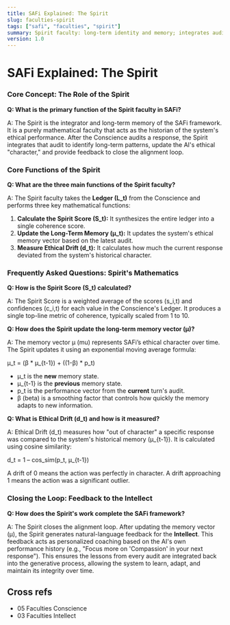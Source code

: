 ```yaml
---
title: SAFi Explained: The Spirit
slug: faculties-spirit
tags: ["safi", "faculties", "spirit"]
summary: Spirit faculty: long-term identity and memory; integrates audits into patterns, tracks alignment and coherence; produces Spirit score S_t.
version: 1.0
---
```


# SAFi Explained: The Spirit

### **Core Concept: The Role of the Spirit**

**Q: What is the primary function of the Spirit faculty in SAFi?**

A: The Spirit is the integrator and long-term memory of the SAFi framework. It is a purely mathematical faculty that acts as the historian of the system's ethical performance. After the Conscience audits a response, the Spirit integrates that audit to identify long-term patterns, update the AI's ethical "character," and provide feedback to close the alignment loop.

### **Core Functions of the Spirit**

**Q: What are the three main functions of the Spirit faculty?**

A: The Spirit faculty takes the **Ledger (L_t)** from the Conscience and performs three key mathematical functions:

1. **Calculate the Spirit Score (S_t):** It synthesizes the entire ledger into a single coherence score.
2. **Update the Long-Term Memory (μ_t):** It updates the system's ethical memory vector based on the latest audit.
3. **Measure Ethical Drift (d_t):** It calculates how much the current response deviated from the system's historical character.

### **Frequently Asked Questions: Spirit's Mathematics**

**Q: How is the Spirit Score (S_t) calculated?**

A: The Spirit Score is a weighted average of the scores (s_i,t) and confidences (c_i,t) for each value in the Conscience's Ledger. It produces a single top-line metric of coherence, typically scaled from 1 to 10.

**Q: How does the Spirit update the long-term memory vector (μ)?**

A: The memory vector μ (mu) represents SAFi’s ethical character over time. The Spirit updates it using an exponential moving average formula:

μ_t = (β * μ_{t-1}) + ((1-β) * p_t)

- μ_t is the **new** memory state.
- μ_{t-1} is the **previous** memory state.
- p_t is the performance vector from the **current** turn's audit.
- β (beta) is a smoothing factor that controls how quickly the memory adapts to new information.

**Q: What is Ethical Drift (d_t) and how is it measured?**

A: Ethical Drift (d_t) measures how "out of character" a specific response was compared to the system's historical memory (μ_{t-1}). It is calculated using cosine similarity:

d_t = 1 – cos_sim(p_t, μ_{t-1})

A drift of 0 means the action was perfectly in character. A drift approaching 1 means the action was a significant outlier.

### **Closing the Loop: Feedback to the Intellect**

**Q: How does the Spirit's work complete the SAFi framework?**

A: The Spirit closes the alignment loop. After updating the memory vector (μ), the Spirit generates natural-language feedback for the **Intellect**. This feedback acts as personalized coaching based on the AI's own performance history (e.g., "Focus more on 'Compassion' in your next response"). This ensures the lessons from every audit are integrated back into the generative process, allowing the system to learn, adapt, and maintain its integrity over time.

## Cross refs
- 05 Faculties Conscience
- 03 Faculties Intellect

